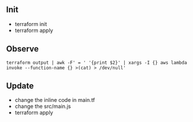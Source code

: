 ## Init

* terraform init
* terraform apply

## Observe

```
terraform output | awk -F' = ' '{print $2}' | xargs -I {} aws lambda invoke --function-name {} >(cat) > /dev/null'
```

## Update

* change the inline code in main.tf
* change the src/main.js
* terraform apply
